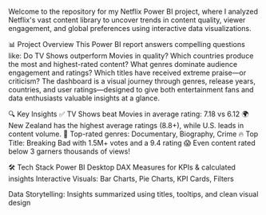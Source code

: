Welcome to the repository for my Netflix Power BI project, where I analyzed Netflix's vast content library to uncover trends in content quality, viewer engagement, and global preferences using interactive data visualizations.

📊 Project Overview
This Power BI report answers compelling questions like:
Do TV Shows outperform Movies in quality?
Which countries produce the most and highest-rated content?
What genres dominate audience engagement and ratings?
Which titles have received extreme praise—or criticism?
The dashboard is a visual journey through genres, release years, countries, and user ratings—designed to give both entertainment fans and data enthusiasts valuable insights at a glance.

🔍 Key Insights
✅ TV Shows beat Movies in average rating: 7.18 vs 6.12
🌍 New Zealand has the highest average ratings (8.8+), while U.S. leads in content volume.
🧠 Top-rated genres: Documentary, Biography, Crime
🔥 Top Title: Breaking Bad with 1.5M+ votes and a 9.4 rating
😱 Even content rated below 3 garners thousands of views!


🛠️ Tech Stack
Power BI Desktop
DAX Measures for KPIs & calculated insights
Interactive Visuals: Bar Charts, Pie Charts, KPI Cards, Filters

Data Storytelling: Insights summarized using titles, tooltips, and clean visual design
